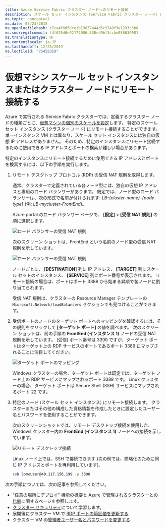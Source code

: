 ```yaml
---
title: Azure Service Fabric クラスター ノードへのリモート接続
description: スケール セット インスタンス (Service Fabric クラスター ノード) にリモートで接続する方法を説明します。
ms.topic: conceptual
ms.date: 03/23/2018
ms.openlocfilehash: c7ca4f0d5dce1b19837a44d5c9749f3e1293c6b8
ms.sourcegitcommit: f4f626d6e92174086c530ed9bf3ccbe058639081
ms.translationtype: HT
ms.contentlocale: ja-JP
ms.lasthandoff: 12/25/2019
ms.locfileid: "75458319"
---
```

# <a name="remote-connect-to-a-virtual-machine-scale-set-instance-or-a-cluster-node"></a>仮想マシン スケール セット インスタンスまたはクラスター ノードにリモート接続する
Azure で実行される Service Fabric クラスターでは、定義するクラスター ノードの種類ごとに、[仮想マシンの個別のスケールを設定](service-fabric-cluster-nodetypes.md)します。  特定のスケール セット インスタンス (クラスター ノード) にリモート接続することができます。  単一インスタンス VM とは異なり、スケール セット インスタンスには独自の仮想 IP アドレスがありません。 そのため、特定のインスタンスにリモート接続するために使用できる IP アドレスとポートの検索が難しい場合があります。

特定のインスタンスにリモート接続するために使用できる IP アドレスとポートを検索するには、以下の手順を実行します。

1. リモート デスクトップ プロトコル (RDP) の受信 NAT 規則を取得します。

    通常、クラスターで定義されている各ノード型には、独自の仮想 IP アドレスと専用のロード バランサーがあります。 既定では、ノード型のロード バランサーは、次の形式で名前が付けられます: *LB-{cluster-name}-{node-type}* (例: *LB-mycluster-FrontEnd*)。 
    
    Azure portal のロード バランサー ページで、 **[設定]**  >  **[受信 NAT 規則]** の順に選択します。 

    ![ロード バランサーの受信 NAT 規則](./media/service-fabric-cluster-remote-connect-to-azure-cluster-node/lb-window.png)

    次のスクリーン ショットは、FrontEnd という名前のノード型の受信 NAT 規則を示しています。 

    ![ロード バランサーの受信 NAT 規則](./media/service-fabric-cluster-remote-connect-to-azure-cluster-node/nat-rules.png)

    ノードごとに、 **[DESTINATION]** 列に IP アドレス、 **[TARGET]** 列にスケール セットのインスタンス、 **[SERVICE]** 列にポート番号が表示されます。 リモート接続の場合は、ポートはポート 3389 から始まる昇順で各ノードに割り当てられます。

    受信 NAT 規則は、クラスターの Resource Manager テンプレートの `Microsoft.Network/loadBalancers` セクションでも見つけることができます。
    
2. 受信ポートのノードのターゲット ポートへのマッピングを確認するには、その規則をクリックして **[ターゲット ポート]** の値を調べます。 次のスクリーン ショットは、前の手順の **FrontEnd (インスタンス 1)** ノードの受信 NAT 規則を示しています。 (受信) ポート番号は 3390 ですが、ターゲット ポートはターゲット上の RDP サービスのポートであるポート 3389 にマップされることに注目してください。  

    ![ターゲット ポートのマッピング](./media/service-fabric-cluster-remote-connect-to-azure-cluster-node/port-mapping.png)

    Windows クラスターの場合、ターゲット ポートは既定では、ターゲット ノード上の RDP サービスにマップされるポート 3389 です。 Linux クラスターの場合、ターゲット ポートは Secure Shell (SSH) サービスにマップされるポート 22 です。

3. 特定のノード (スケール セット インスタンス) にリモート接続します。 クラスターまたはその他の構成した資格情報を作成したときに設定したユーザー名とパスワードを使用することができます。 

    次のスクリーンショットでは、リモート デスクトップ接続を使用した、Windows クラスター内の **FrontEnd (インスタンス 1)** ノードへの接続を示しています。
    
    ![リモート デスクトップ接続](./media/service-fabric-cluster-remote-connect-to-azure-cluster-node/rdp-connect.png)

    Linux ノード上では、SSH で接続できます (次の例では、簡略化のために同じ IP アドレスとポートを再利用しています)。

    ``` bash
    ssh SomeUser@40.117.156.199 -p 3390
    ```


次の手順については、次の記事を参照してください。
* ["任意の場所にデプロイ" 機能の概要と Azure で管理されるクラスターとの比較](service-fabric-deploy-anywhere.md)に関するページを参照します。
* [クラスター セキュリティ](service-fabric-cluster-security.md)について学習します。
* 展開後にクラスター VM で [RDP ポートの範囲値を更新する](./scripts/service-fabric-powershell-change-rdp-port-range.md)
* クラスター VM の[管理者ユーザー名とパスワードを変更する](./scripts/service-fabric-powershell-change-rdp-user-and-pw.md)


